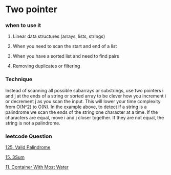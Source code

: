 # Two pointer

### when to use it 

1. Linear data structures (arrays, lists, strings)

2. When you need to scan the start and end of a list

3. When you have a sorted list and need to find pairs

4. Removing duplicates or filtering

### Technique

Instead of scanning all possible subarrays or substrings, use two pointers i and j at the ends of a string or sorted array to be clever how you increment i or decrement j as you scan the input. This will lower your time complexity from O(N^2) to O(N). In the example above, to detect if a string is a palindrome we scan the ends of the string one character at a time. If the characters are equal, move i and j closer together. If they are not equal, the string is not a palindrome.

### leetcode Question 

[125. Valid Palindrome](https://leetcode.com/problems/valid-palindrome/description/)

[15. 3Sum](https://leetcode.com/problems/3sum/description/)

[11. Container With Most Water](https://leetcode.com/problems/container-with-most-water/description/)


